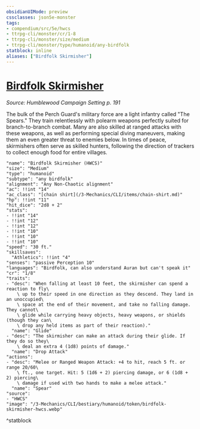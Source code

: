 ```yaml
---
obsidianUIMode: preview
cssclasses: json5e-monster
tags:
- compendium/src/5e/hwcs
- ttrpg-cli/monster/cr/1-8
- ttrpg-cli/monster/size/medium
- ttrpg-cli/monster/type/humanoid/any-birdfolk
statblock: inline
aliases: ["Birdfolk Skirmisher"]
---
```

# [Birdfolk Skirmisher](3-Mechanics\CLI\bestiary\humanoid/birdfolk-skirmisher-hwcs.md)
*Source: Humblewood Campaign Setting p. 191*  

The bulk of the Perch Guard's military force are a light infantry called "The Spears." They train relentlessly with polearm weapons perfectly suited for branch-to-branch combat. Many are also skilled at ranged attacks with these weapons, as well as performing special diving maneuvers, making them an even greater threat to enemies below. In times of peace, skirmishers often serve as skilled hunters, following the direction of trackers to collect enough food for entire villages.

```statblock
"name": "Birdfolk Skirmisher (HWCS)"
"size": "Medium"
"type": "humanoid"
"subtype": "any birdfolk"
"alignment": "Any Non-Chaotic alignment"
"ac": !!int "14"
"ac_class": "[chain shirt](/3-Mechanics/CLI/items/chain-shirt.md)"
"hp": !!int "11"
"hit_dice": "2d8 + 2"
"stats":
- !!int "14"
- !!int "12"
- !!int "12"
- !!int "10"
- !!int "10"
- !!int "10"
"speed": "30 ft."
"skillsaves":
  "Athletics": !!int "4"
"senses": "passive Perception 10"
"languages": "Birdfolk, can also understand Auran but can't speak it"
"cr": "1/8"
"traits":
- "desc": "When falling at least 10 feet, the skirmisher can spend a reaction to fly\
    \ up to their speed in one direction as they descend. They land in an unoccupied\
    \ space at the end of their movement, and take no falling damage. They cannot\
    \ glide while carrying heavy objects, heavy weapons, or shields (though they can\
    \ drop any held items as part of their reaction)."
  "name": "Glide"
- "desc": "The skirmisher can make an attack during their glide. If they do so they\
    \ deal an extra 4 (1d8) points of damage."
  "name": "Drop Attack"
"actions":
- "desc": "Melee or Ranged Weapon Attack: +4 to hit, reach 5 ft. or range 20/60\
    \ ft., one target. Hit: 5 (1d6 + 2) piercing damage, or 6 (1d8 + 2) piercing\
    \ damage if used with two hands to make a melee attack."
  "name": "Spear"
"source":
- "HWCS"
"image": "/3-Mechanics/CLI/bestiary/humanoid/token/birdfolk-skirmisher-hwcs.webp"
```
^statblock